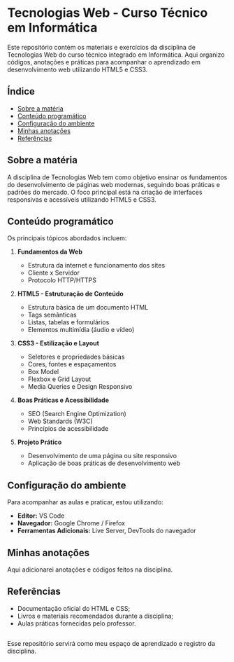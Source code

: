 # Tecnologias Web - Curso Técnico em Informática

Este repositório contém os materiais e exercícios da disciplina de Tecnologias Web do curso técnico integrado em Informática. Aqui organizo códigos, anotações e práticas para acompanhar o aprendizado em desenvolvimento web utilizando HTML5 e CSS3.

## Índice

- [Sobre a matéria](#sobre-a-materia)
- [Conteúdo programático](#conteudo-programatico)
- [Configuração do ambiente](#configuracao-do-ambiente)
- [Minhas anotações](#minhas-anotacoes)
- [Referências](#referencias)

## Sobre a matéria

A disciplina de Tecnologias Web tem como objetivo ensinar os fundamentos do desenvolvimento de páginas web modernas, seguindo boas práticas e padrões do mercado. O foco principal está na criação de interfaces responsivas e acessíveis utilizando HTML5 e CSS3.

## Conteúdo programático

Os principais tópicos abordados incluem:

1. **Fundamentos da Web**
   - Estrutura da internet e funcionamento dos sites
   - Cliente x Servidor
   - Protocolo HTTP/HTTPS

2. **HTML5 - Estruturação de Conteúdo**
   - Estrutura básica de um documento HTML
   - Tags semânticas
   - Listas, tabelas e formulários
   - Elementos multimídia (áudio e vídeo)

3. **CSS3 - Estilização e Layout**
   - Seletores e propriedades básicas
   - Cores, fontes e espaçamentos
   - Box Model
   - Flexbox e Grid Layout
   - Media Queries e Design Responsivo

4. **Boas Práticas e Acessibilidade**
   - SEO (Search Engine Optimization)
   - Web Standards (W3C)
   - Princípios de acessibilidade

5. **Projeto Prático**
   - Desenvolvimento de uma página ou site responsivo
   - Aplicação de boas práticas de desenvolvimento web

## Configuração do ambiente

Para acompanhar as aulas e praticar, estou utilizando:
- **Editor:** VS Code
- **Navegador:** Google Chrome / Firefox
- **Ferramentas Adicionais:** Live Server, DevTools do navegador

## Minhas anotações

Aqui adicionarei anotações e códigos feitos na disciplina.

## Referências

- Documentação oficial do HTML e CSS;
- Livros e materiais recomendados durante a disciplina;
- Aulas práticas fornecidas pelo professor.

##

Esse repositório servirá como meu espaço de aprendizado e registro da disciplina.
